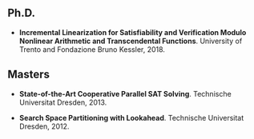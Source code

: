## Ph.D. 

* **Incremental Linearization for Satisfiability and Verification Modulo Nonlinear Arithmetic and Transcendental Functions**. University of Trento and Fondazione Bruno Kessler, 2018. 


## Masters

* **State-of-the-Art Cooperative Parallel SAT Solving**. Technische Universitat Dresden, 2013.

* **Search Space Partitioning with Lookahead**. Technische Universitat Dresden, 2012.
